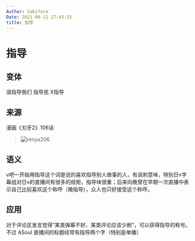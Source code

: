 ```yaml
---
Author: Sakifore
Date: 2021-06-11 17:43:15
title: 指导
---
```

# 指导

## 变体

请指导我们    指导民    X指导

## 来源

漫画《刃牙2》106话

>![renya206](/img/pics/renya206.jpg)

## 语义

v吧一开始用指导这个词是说的喜欢指导别人做事的人，有讽刺意味，特别日v字幕组对日v的直播间有很多的规矩，指导味很重；后来向晚曾在早期一次直播中表示自己比较喜欢这个称呼（晚指导），众人也只好接受这个称呼。

## 应用

对于评论区发言觉得“某类弹幕不好、某类评论应该少刷”，可以获得指导的称号。
不过 ASoul 直播间的标题经常有指导两个字（特别是单播）